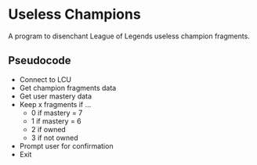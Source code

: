 # Useless Champions

A program to disenchant League of Legends useless champion fragments.

## Pseudocode

- Connect to LCU
- Get champion fragments data
- Get user mastery data
- Keep x fragments if ...
    - 0 if mastery = 7
    - 1 if mastery = 6
    - 2 if owned
    - 3 if not owned
- Prompt user for confirmation
- Exit
